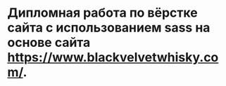 # Дипломная работа по вёрстке сайта с использованием sass на основе сайта https://www.blackvelvetwhisky.com/.
